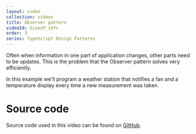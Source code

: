 ```yaml
---
layout: video
collection: videos
title: Observer pattern
videoId: GioexP_s5Yc
order: 3
series: TypeScript Design Patterns
---
```


Often when information in one part of application changes, other parts need to be updates. This is the problem that the Observer pattern solves very efficiently.

In this example we'll program a weather station that notifies a fan and a temperature display every time a new measurement was taken.

# Source code
Source code used in this video can be found on <a href="https://github.com/SavjeeTutorials/typescript-design-patterns" target="_blank">GitHub</a>.